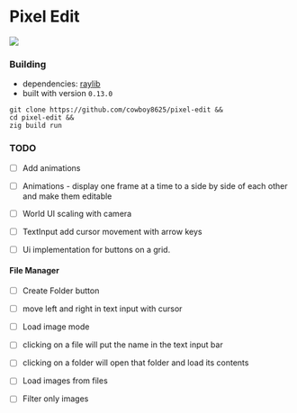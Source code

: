 # Pixel Edit

<img src="https://github.com/cowboy8625/pixel-edit/assets/43012445/46d1269f-25b9-4e95-be15-dd472f30a95f"/>

### Building

- dependencies: [raylib](https://github.com/raysan5/raylib)
- built with version `0.13.0`

```shell
git clone https://github.com/cowboy8625/pixel-edit &&
cd pixel-edit &&
zig build run
```

### TODO
- [ ] Add animations
- [ ] Animations - display one frame at a time to a side by side of each other and make them editable

- [ ] World UI scaling with camera
- [ ] TextInput add cursor movement with arrow keys
- [ ] Ui implementation for buttons on a grid.

#### File Manager
- [ ] Create Folder button
- [ ] move left and right in text input with cursor
- [ ] Load image mode
- [ ] clicking on a file will put the name in the text input bar
- [ ] clicking on a folder will open that folder and load its contents
- [ ] Load images from files

- [ ] Filter only images

